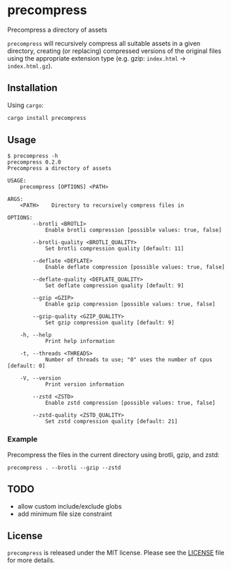 # precompress

Precompress a directory of assets

`precompress` will recursively compress all suitable assets in a given directory,
creating (or replacing) compressed versions of the original files using the
appropriate extension type (e.g. gzip: `index.html` -> `index.html.gz`).

## Installation

Using `cargo`:

```sh
cargo install precompress
```

## Usage

```
$ precompress -h
precompress 0.2.0
Precompress a directory of assets

USAGE:
    precompress [OPTIONS] <PATH>

ARGS:
    <PATH>    Directory to recursively compress files in

OPTIONS:
        --brotli <BROTLI>
            Enable brotli compression [possible values: true, false]

        --brotli-quality <BROTLI_QUALITY>
            Set brotli compression quality [default: 11]

        --deflate <DEFLATE>
            Enable deflate compression [possible values: true, false]

        --deflate-quality <DEFLATE_QUALITY>
            Set deflate compression quality [default: 9]

        --gzip <GZIP>
            Enable gzip compression [possible values: true, false]

        --gzip-quality <GZIP_QUALITY>
            Set gzip compression quality [default: 9]

    -h, --help
            Print help information

    -t, --threads <THREADS>
            Number of threads to use; "0" uses the number of cpus [default: 0]

    -V, --version
            Print version information

        --zstd <ZSTD>
            Enable zstd compression [possible values: true, false]

        --zstd-quality <ZSTD_QUALITY>
            Set zstd compression quality [default: 21]
```

### Example

Precompress the files in the current directory using brotli, gzip, and zstd:

```
precompress . --brotli --gzip --zstd
```

## TODO

- allow custom include/exclude globs
- add minimum file size constraint

## License

`precompress` is released under the MIT license.
Please see the [LICENSE](./LICENSE) file for more details.
